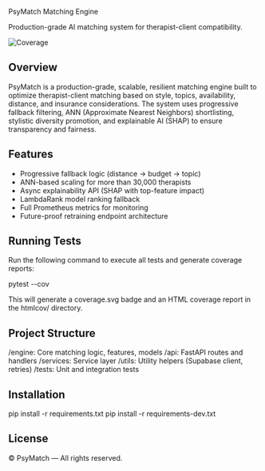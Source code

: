 PsyMatch Matching Engine

Production-grade AI matching system for therapist-client compatibility.

![Coverage](./coverage.svg)

Overview
--------

PsyMatch is a production-grade, scalable, resilient matching engine built to optimize therapist-client matching based on style, topics, availability, distance, and insurance considerations.
The system uses progressive fallback filtering, ANN (Approximate Nearest Neighbors) shortlisting, stylistic diversity promotion, and explainable AI (SHAP) to ensure transparency and fairness.

Features
--------

- Progressive fallback logic (distance -> budget -> topic)
- ANN-based scaling for more than 30,000 therapists
- Async explainability API (SHAP with top-feature impact)
- LambdaRank model ranking fallback
- Full Prometheus metrics for monitoring
- Future-proof retraining endpoint architecture

Running Tests
-------------

Run the following command to execute all tests and generate coverage reports:

pytest --cov

This will generate a coverage.svg badge and an HTML coverage report in the htmlcov/ directory.

Project Structure
-----------------

/engine: Core matching logic, features, models
/api: FastAPI routes and handlers
/services: Service layer
/utils: Utility helpers (Supabase client, retries)
/tests: Unit and integration tests

Installation
------------

pip install -r requirements.txt
pip install -r requirements-dev.txt

License
-------

© PsyMatch — All rights reserved.
